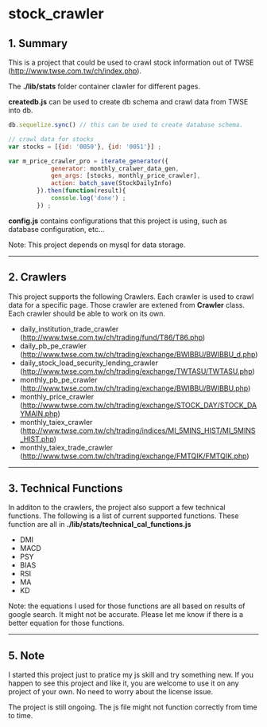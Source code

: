 # stock_crawler
 
## 1. Summary

This is a project that could be used to crawl stock information out of TWSE (http://www.twse.com.tw/ch/index.php).

The **./lib/stats** folder container clawler for different pages.

**createdb.js** can be used to create db schema and crawl data from TWSE into db.

```javascript
db.sequelize.sync() // this can be used to create database schema.
```
```javascript
// crawl data for stocks
var stocks = [{id: '0050'}, {id: '0051'}] ;

var m_price_crawler_pro = iterate_generator({
            generator: monthly_cralwer_data_gen, 
            gen_args: [stocks, monthly_price_crawler], 
            action: batch_save(StockDailyInfo)
        }).then(function(result){
            console.log('done') ;
        }) ;
```

**config.js** contains configurations that this project is using, such as database configuration, etc...

Note: This project depends on mysql for data storage.
* * *
## 2. Crawlers
This project supports the following Crawlers. Each crawler is used to crawl data for a specific page. Those crawler are extened from **Crawler** class. 
Each crawler should be able to work on its own.

*   daily_institution_trade_crawler (<http://www.twse.com.tw/ch/trading/fund/T86/T86.php>)
*   daily_pb_pe_crawler (<http://www.twse.com.tw/ch/trading/exchange/BWIBBU/BWIBBU_d.php>)
*   daily_stock_load_security_lending_crawler (<http://www.twse.com.tw/ch/trading/exchange/TWTASU/TWTASU.php>)
*   monthly_pb_pe_crawler (<http://www.twse.com.tw/ch/trading/exchange/BWIBBU/BWIBBU.php>)
*   monthly_price_crawler (<http://www.twse.com.tw/ch/trading/exchange/STOCK_DAY/STOCK_DAYMAIN.php>)
*   monthly_taiex_crawler (<http://www.twse.com.tw/ch/trading/indices/MI_5MINS_HIST/MI_5MINS_HIST.php>)
*   monthly_taiex_trade_crawler (<http://www.twse.com.tw/ch/trading/exchange/FMTQIK/FMTQIK.php>)

* * *
## 3. Technical Functions
In additon to the crawlers, the project also support a few technical functions. The following is a list of current supported functions. 
These function are all in **./lib/stats/technical_cal_functions.js**
*   DMI
*   MACD
*   PSY
*   BIAS
*   RSI
*   MA
*   KD

Note: the equations I used for those functions are all based on results of google search. It might not be accurate. 
Please let me know if there is a better equation for those functions. 
* * *
## 5. Note
I started this project just to pratice my js skill and try something new. 
If you happen to see this project and like it, you are welcome to use it on any project of your own. No need to worry about the license issue.

The project is still ongoing. The js file might not function correctly from time to time.


 